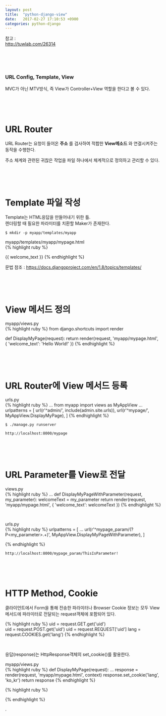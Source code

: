 ```yaml
---
layout: post
title:  "python-django-view"
date:   2017-02-27 17:10:53 +0900
categories: python-django
---
```


참고 :  
http://tuwlab.com/26314  

<br><br><br>

### URL Config, Template, View  

MVC가 아닌 MTV방식, 즉 View가 Controller+View 역할을 한다고 볼 수 있다.  

<br><br><br>

# URL Router  
URL Router는 요청이 들어온 **주소** 를 검사하여 적합한 **View메소드** 와 연결시켜주는 동작을 수행한다.

주소 체계와 관련된 귀찮은 작업을 파일 하나에서 체계적으로 정의하고 관리할 수 있다.  


<br><br><br>


# Template 파일 작성  

Template는 HTML응답을 만들어내기 위한 틀.  
렌더링할 때 필요한 파라미터를 치환할 Maker가 존재한다.  

`$ mkdir -p myapp/templates/myapp`  

myapp/templates/myapp/mypage.html  
{% highlight ruby %}
<!DOCTYPE html>
<html>
<head>
    <meta charset="UTF-8">
    <title>Django Tutorial</title>
</head>
<body>
{{ welcome_text }}
</body>
</html>
{% endhighlight %}

문법 참조 : https://docs.djangoproject.com/en/1.8/topics/templates/  


<br><br><br>

# View 메서드 정의  

myapp/views.py  
{% highlight ruby %}
from django.shortcuts import render

def DisplayMyPage(request):
    return render(request, 'myapp/mypage.html', { 'welcome_text': 'Hello World!' })
{% endhighlight %}

<br><br><br>

# URL Router에 View 메서드 등록  

urls.py  
{% highlight ruby %}
...
from myapp import views as MyAppView
...
urlpatterns = [
    url(r'^admin/', include(admin.site.urls)),
    url(r'^mypage/', MyAppView.DisplayMyPage),
]
{% endhighlight %}

`$ ./manage.py runserver`  

`http://localhost:8000/mypage`   


<br><br><br>

# URL Parameter를 View로 전달  

views.py  
{% highlight ruby %}
...
def DisplayMyPageWithParameter(request, my_parameter):
    welcomeText = my_parameter
    return render(request, 'myapp/mypage.html', { 'welcome_text': welcomeText })
{% endhighlight %}

<br>

urls.py  
{% highlight ruby %}
urlpatterns = [
    ...
    url(r'^mypage_param/(?P<my_parameter>.+)', MyAppView.DisplayMyPageWithParameter),
]

{% endhighlight %}

`http://localhost:8000/mypage_param/ThisIsParameter!`   

<br><br><br>

# HTTP Method, Cookie  

클라이언트에서 Form을 통해 전송한 파라미터나 Browser Cookie 정보는 모두 View메서드에 파라미터로 전달되는 request객체에 포함되어 있다.

{% highlight ruby %}
uid = request.GET.get('uid')  
uid = request.POST.get('uid')
uid = request.REQUEST['uid']
lang = request.COOKIES.get('lang')
{% endhighlight %}

<br>

응답(response)는 HttpResponse객체의 set_cookie()를 활용한다.  

myapp/views.py  
{% highlight ruby %}
def DisplayMyPage(request):
    ...
    response = render(request, 'myapp/mypage.html', context)
    response.set_cookie('lang', 'ko_kr')
    return response
{% endhighlight %}



















{% highlight ruby %}

{% endhighlight %}


.
